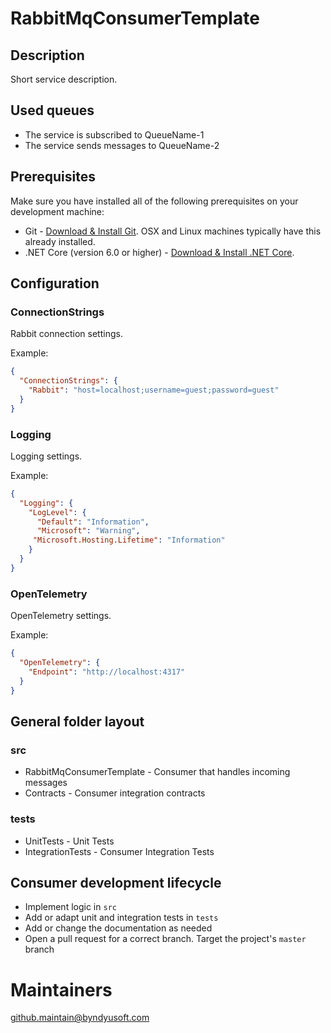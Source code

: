 # RabbitMqConsumerTemplate

## Description

Short service description.

## Used queues

- The service is subscribed to QueueName-1
- The service sends messages to QueueName-2

## Prerequisites

Make sure you have installed all of the following prerequisites on your development machine:

- Git - [Download & Install Git](https://git-scm.com/downloads). OSX and Linux machines typically have this already installed.
- .NET Core (version 6.0 or higher) - [Download & Install .NET Core](https://dotnet.microsoft.com/download/dotnet-core/6.0).

## Configuration

### ConnectionStrings

Rabbit connection settings.

Example:

```json
{
  "ConnectionStrings": {
    "Rabbit": "host=localhost;username=guest;password=guest"
  }
}
```

### Logging

Logging settings.

Example:

```json
{
  "Logging": {
    "LogLevel": {
      "Default": "Information",
      "Microsoft": "Warning",
     "Microsoft.Hosting.Lifetime": "Information"
    }
  }
}
```

### OpenTelemetry

OpenTelemetry settings.

Example:

```json
{
  "OpenTelemetry": {
    "Endpoint": "http://localhost:4317"
  }
}
```

## General folder layout

### src

- RabbitMqConsumerTemplate - Consumer that handles incoming messages
- Contracts - Consumer integration contracts

### tests

- UnitTests - Unit Tests
- IntegrationTests - Consumer Integration Tests

## Consumer development lifecycle

- Implement logic in `src`
- Add or adapt unit and integration tests in `tests`
- Add or change the documentation as needed
- Open a pull request for a correct branch. Target the project's `master` branch

# Maintainers

[github.maintain@byndyusoft.com](mailto:github.maintain@byndyusoft.com)